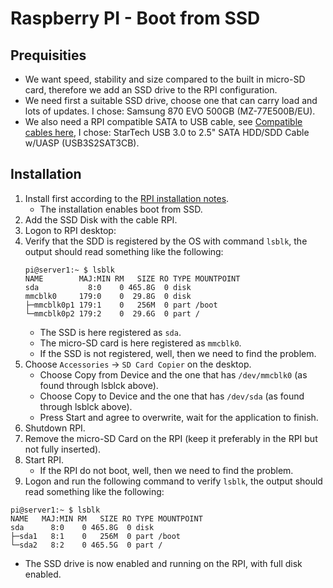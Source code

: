 # Raspberry PI - Boot from SSD

## Prequisities
- We want speed, stability and size compared to the built in micro-SD card, therefore we add an SSD drive to the RPI configuration.
- We need first a suitable SSD drive, choose one that can carry load and lots of updates. I chose: Samsung 870 EVO 500GB (MZ-77E500B/EU).
- We also need a RPI compatible SATA to USB cable, see [Compatible cables here](https://jamesachambers.com/raspberry-pi-4-usb-boot-config-guide-for-ssd-flash-drives/), I chose: StarTech USB 3.0 to 2.5" SATA HDD/SDD Cable w/UASP (USB3S2SAT3CB).


## Installation

1. Install first according to the [RPI installation notes](https://github.com/slittorin/raspberrypi-install).
   - The installation enables boot from SSD.
2. Add the SSD Disk with the cable RPI.
3. Logon to RPI desktop:
4. Verify that the SDD is registered by the OS with command `lsblk`, the output should read something like the following:
   ```shell
   pi@server1:~ $ lsblk
   NAME        MAJ:MIN RM   SIZE RO TYPE MOUNTPOINT
   sda           8:0    0 465.8G  0 disk 
   mmcblk0     179:0    0  29.8G  0 disk 
   ├─mmcblk0p1 179:1    0   256M  0 part /boot
   └─mmcblk0p2 179:2    0  29.6G  0 part /
   ```
   - The SSD is here registered as `sda`.
   - The micro-SD card is here registered as `mmcblk0`.
   - If the SSD is not registered, well, then we need to find the problem.
5. Choose  `Accessories` -> `SD Card Copier` on the desktop.
   - Choose Copy from Device and the one that has `/dev/mmcblk0` (as found through lsblck above).
   - Choose Copy to Device and the one that has `/dev/sda` (as found through lsblck above).
   - Press Start and agree to overwrite, wait for the application to finish.
6. Shutdown RPI.
7. Remove the micro-SD Card on the RPI (keep it preferably in the RPI but not fully inserted).
8. Start RPI.
   - If the RPI do not boot, well, then we need to find the problem.
10. Logon and run the following command to verify `lsblk`, the output should read something like the following:
   ```shell
   pi@server1:~ $ lsblk
   NAME   MAJ:MIN RM   SIZE RO TYPE MOUNTPOINT
   sda      8:0    0 465.8G  0 disk 
   ├─sda1   8:1    0   256M  0 part /boot
   └─sda2   8:2    0 465.5G  0 part /
   ```
   - The SSD drive is now enabled and running on the RPI, with full disk enabled.
